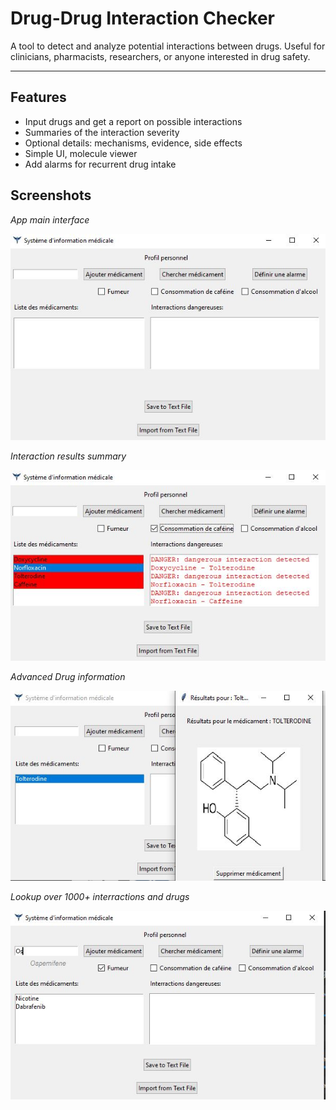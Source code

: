 # Drug-Drug Interaction Checker

A tool to detect and analyze potential interactions between drugs. Useful for clinicians, pharmacists, researchers, or anyone interested in drug safety.

---

## Features

- Input drugs and get a report on possible interactions  
- Summaries of the interaction severity  
- Optional details: mechanisms, evidence, side effects
- Simple UI, molecule viewer
- Add alarms for recurrent drug intake


## Screenshots

*App main interface*

![Screenshot 1](Screenshots/home.JPG)  

*Interaction results summary*

![Screenshot 2](Screenshots/Danger.JPG)  

*Advanced Drug information*

![Screenshot 3](Screenshots/Drug_info.JPG)  

*Lookup over 1000+ interractions and drugs*

![Screenshot 4](Screenshots/Lookup.JPG)  


